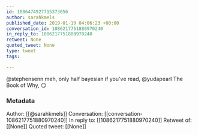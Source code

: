 ```yaml
---
id: 1086474927715373056
author: sarahkmels
published_date: 2019-01-19 04:06:23 +00:00
conversation_id: 1086217751880970240
in_reply_to: 1086217751880970240
retweet: None
quoted_tweet: None
type: tweet
tags:

---
```


@stephensenn meh, only half bayesian if you've read, @yudapearl The Book of Why, 😏

### Metadata

Author: [[@sarahkmels]]
Conversation: [[conversation-1086217751880970240]]
In reply to: [[1086217751880970240]]
Retweet of: [[None]]
Quoted tweet: [[None]]
